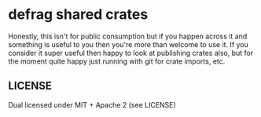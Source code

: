 # defrag shared crates

Honestly, this isn't for public consumption but if you happen across it and something is useful to you then you're more than welcome to use it.  If you consider it super useful then happy to look at publishing crates also, but for the moment quite happy just running with git for crate imports, etc.

## LICENSE

Dual licensed under MIT + Apache 2 (see LICENSE)
